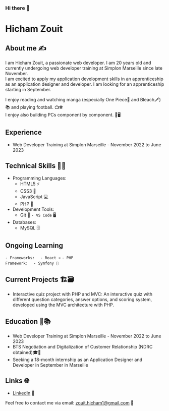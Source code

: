 ### Hi there 👋

# Hicham Zouit

## About me ✍️
I am Hicham Zouit, a passionate web developer. I am 20 years old and currently undergoing web developer training at Simplon Marseille since late November.<br>I am excited to apply my application development skills in an apprenticeship as an application designer and developer. I am looking for an apprenticeship starting in September.

I enjoy reading and watching manga (especially One Piece👒 and Bleach🗡️)📚 and playing football. 📺⚽️
<br>I enjoy also building PCs component by component. 🔧🖥

## Experience
- Web Developer Training at Simplon Marseille - November 2022 to June 2023

## Technical Skills 👨‍💻
- Programming Languages: 
    - HTML5 ⚡️
    - CSS3 🎨
    - JavaScript 💻
    - PHP 🐘
- Development Tools: 
    - Git 🐙
    <code>- VS Code</code> 🖥️
- Databases: 
    - MySQL 🗄️
## Ongoing Learning
<code>- Frameworks: </code> 
  <code>  - React ⚛️</code> 
<code>- PHP Framework: </code> 
   <code> - Symfony 🎵</code> 

## Current Projects 🏗️🗃️
- Interactive quiz project with PHP and MVC: An interactive quiz with different question categories, answer options, and scoring system, developed using the MVC architecture with PHP.

## Education 🏫📚
- Web Developer Training at Simplon Marseille - November 2022 to June 2023
- BTS Negotiation and Digitalization of Customer Relationship (NDRC obtained)🎓📜
- Seeking a 18-month internship as an Application Designer and Developer in September in Marseille

## Links 🌐
- [LinkedIn](https://www.linkedin.com/in/hicham-zouit-2a46701b9/) 💼

Feel free to contact me via email: zouit.hicham1@gmail.com 📧
